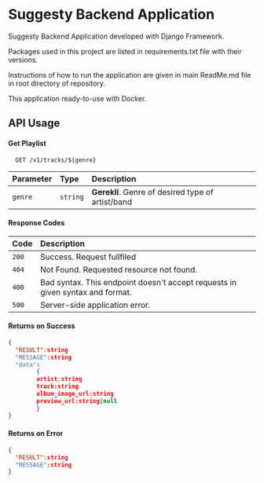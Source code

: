 # Suggesty Backend Application
Suggesty Backend Application developed with Django Framework.

Packages used in this project are listed in requirements.txt file with their versions.

Instructions of how to run the application are given in main ReadMe.md file in root directory of repository.

This application ready-to-use with Docker.


## API Usage

#### Get Playlist

```http
  GET /v1/tracks/${genre}
```

| Parameter | Type     | Description                       |
| :-------- | :------- | :-------------------------------- |
| `genre`      | `string` | **Gerekli**. Genre of desired type of artist/band |


#### Response Codes
| Code | Description                       |
| :-------- | :-------------------------------- |
| `200`   | Success. Request fullfiled |
| `404`   | Not Found. Requested resource not found.  |
| `400`   | Bad syntax. This endpoint doesn't accept requests in given syntax and format.  |
| `500`   | Server-side application error.  |

#### Returns on Success
````json
{
  "RESULT":string
  "MESSAGE":string
  "data":
        {
        artist:string
        track:string
        album_image_url:string
        preview_url:string|null
        }
} 
````

#### Returns on Error
````json
{
  "RESULT":string
  "MESSAGE":string
} 
````